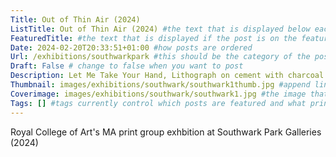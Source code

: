 ```yaml
---
Title: Out of Thin Air (2024)
ListTitle: Out of Thin Air (2024) #the text that is displayed below each post on the list pages
FeaturedTitle: #the text that is displayed if the post is on the featured slot
Date: 2024-02-20T20:33:51+01:00 #how posts are ordered 
Url: /exhibitions/southwarkpark #this should be the category of the post and then the file name e.g. /print/printfilename
Draft: False # change to false when you want to post
Description: Let Me Take Your Hand, Lithograph on cement with charcoal drawing, 120cm x 80 cm (2024) #Ca[tion for main image and description for alt images
Thumbnail: images/exhibitions/southwark/southwark1thumb.jpg #append link to image that will be shown on the list page
Coverimage: images/exhibitions/southwark/southwark1.jpg #the image that will be displayed at the top of the post
Tags: [] #tags currently control which posts are featured and what prints are available to buy, add more by adding a comma to the latest tag
---
```

Royal College of Art's MA print group exhbition at Southwark Park Galleries (2024)
<!----
    Guide for basic text formatting if needed (italics, headings etc): https://www.markdownguide.org/basic-syntax/

    ![This is where the alt text goes (image description)](https://isabellatessier.co.uk/images/exhibitions/venice%20biennale/exhibition%20and%20talk/2-Cover-image.jpg <- link to the image)
    This is where to put the caption for the image
>

